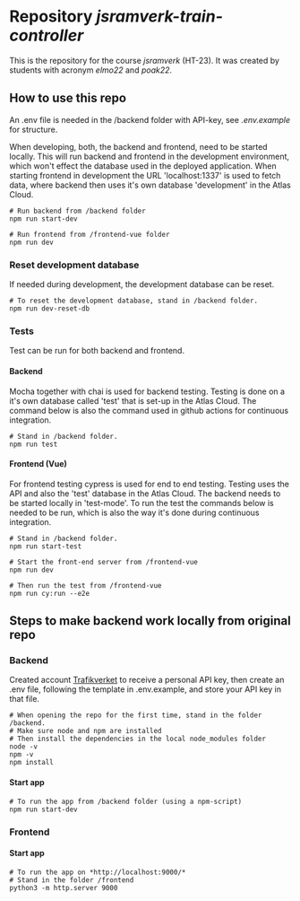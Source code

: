 # Repository *jsramverk-train-controller*

This is the repository for the course *jsramverk* (HT-23).
It was created by students with acronym *elmo22* and *poak22*.

## How to use this repo

An .env file is needed in the /backend folder with API-key, see *.env.example* for structure.

When developing, both, the backend and frontend, need to be started locally. This will run backend and frontend in the development environment, which won't effect the database used in the deployed application. When starting frontend in development the URL 'localhost:1337' is used to fetch data, where backend then uses it's own database 'development' in the Atlas Cloud.

```
# Run backend from /backend folder
npm run start-dev
```

```
# Run frontend from /frontend-vue folder
npm run dev
```
### Reset development database

If needed during development, the development database can be reset.

```
# To reset the development database, stand in /backend folder.
npm run dev-reset-db
```

### Tests

Test can be run for both backend and frontend.

#### Backend

Mocha together with chai is used for backend testing. Testing is done on a it's own database called 'test' that is set-up in the Atlas Cloud. The command below is also the command used in github actions for continuous integration.

```
# Stand in /backend folder.
npm run test
```

#### Frontend (Vue)

For frontend testing cypress is used for end to end testing. Testing uses the API and also the 'test' database in the Atlas Cloud. The backend needs to be started locally in 'test-mode'. To run the test the commands below is needed to be run, which is also the way it's done during continuous integration.

```
# Stand in /backend folder.
npm run start-test

# Start the front-end server from /frontend-vue
npm run dev

# Then run the test from /frontend-vue
npm run cy:run --e2e
```

## Steps to make backend work locally from original repo

### Backend

Created account [Trafikverket](https://api.trafikinfo.trafikverket.se/) to receive a personal API key, then create an .env file, following the template in .env.example, and store your API key in that file.

```
# When opening the repo for the first time, stand in the folder /backend.
# Make sure node and npm are installed
# Then install the dependencies in the local node_modules folder
node -v
npm -v
npm install

```

#### Start app

```
# To run the app from /backend folder (using a npm-script)
npm run start-dev
```

### Frontend

#### Start app

```
# To run the app on *http://localhost:9000/*
# Stand in the folder /frontend
python3 -m http.server 9000
```
